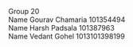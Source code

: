 Group 20 <br>
Name Gourav Chamaria 101354494 <br>
Name Harsh Padsala 101387963 <br>
Name Vedant Gohel 1013101398199 <br>

